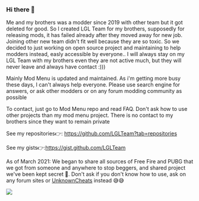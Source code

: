 ### Hi there 👋 

Me and my brothers was a modder since 2019 with other team but it got deleted for good. So I created LGL Team for my brothers, supposedly for releasing mods, it has failed already after they moved away for new job. Joining other new team didn't fit well because they are so toxic. So we decided to just working on open source project and maintaining to help modders instead, easly accessible by everyone.. I will always stay on my LGL Team with my brothers even they are not active much, but they will never leave and always have contact :))) 

Mainly Mod Menu is updated and maintained. As i'm getting more busy these days, I can't always help everyone. Please use search engine for answers, or ask other modders or on any forum modding community as possible

To contact, just go to Mod Menu repo and read FAQ. Don't ask how to use other projects than my mod menu project. There is no contact to my brothers since they want to remain private

See my repositories👉: https://github.com/LGLTeam?tab=repositories

See my gists👉:https://gist.github.com/LGLTeam

As of March 2021: We began to share all sources of Free Fire and PUBG that we got from someone and anywhere to stop beggers, and shared project we've been kept secret 🤣. Don't ask if you don't know how to use, ask on any forum sites or [UnknownCheats](https://www.unknowncheats.me/forum/index.php) instead 😅😅

![](https://github-readme-stats.vercel.app/api?username=LGLTeam&show_icons=true&theme=radical)
